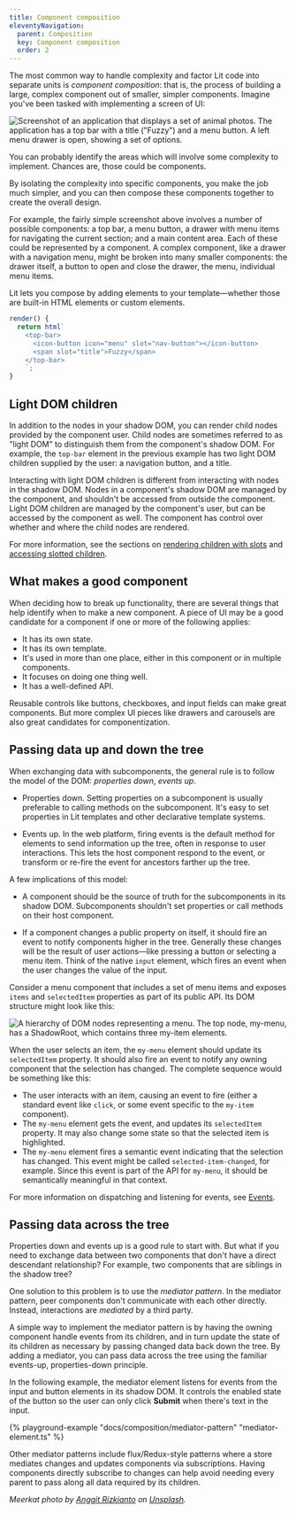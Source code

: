 ```yaml
---
title: Component composition
eleventyNavigation:
  parent: Composition
  key: Component composition
  order: 2
---
```


The most common way to handle complexity and factor Lit code into separate units is _component composition_: that is, the process of building a large, complex component out of smaller, simpler components. Imagine you've been tasked with implementing a screen of UI:

![Screenshot of an application that displays a set of animal photos. The application has a top bar with a title ("Fuzzy") and a menu button. A left menu drawer is open, showing a set of options.](/images/docs/composition/fuzzy-screenshot.png)


You can probably identify the areas which will involve some complexity to implement. Chances are, those could be components.

By isolating the complexity into specific components, you make the job much simpler, and you can then compose these components together to create the overall design.

For example, the fairly simple screenshot above involves a number of possible components: a top bar, a menu button,  a drawer with menu items for navigating the current section; and a main content area. Each of these could be represented by a component. A complex component, like a drawer with a navigation menu, might be broken into many smaller components: the drawer itself, a button to open and close the drawer, the menu, individual menu items.

Lit lets you compose by adding elements to your template—whether those are built-in HTML elements or custom elements.

```js
render() {
  return html`
    <top-bar>
      <icon-button icon="menu" slot="nav-button"></icon-button>
      <span slot="title">Fuzzy</span>
    </top-bar>
    `;
}
```


## Light DOM children

In addition to the nodes in your shadow DOM, you can render child nodes provided by the component user. Child nodes are sometimes referred to as "light DOM" to distinguish them from the component's shadow DOM. For example, the `top-bar` element in the previous example has two light DOM children supplied by the user: a navigation button, and a title.

Interacting with light DOM children is different from interacting with nodes in the shadow DOM. Nodes in a component's shadow DOM are managed by the component, and shouldn't be accessed from outside the component. Light DOM children are managed by the component's user, but can be accessed by the component as well. The component has control over whether and where the child nodes are rendered.

For more information, see the sections on [rendering children with slots](/docs/components/shadow-dom/#slots) and [accessing slotted children](/docs/components/shadow-dom/#accessing-slotted-children).


##  What makes a good component

When deciding how to break up functionality, there are several things that help identify when to make a new component. A piece of UI may be a good candidate for a component if one or more of the following applies:

*   It has its own state.
*   It has its own template.
*   It's used in more than one place, either in this component or in multiple components.
*   It focuses on doing one thing well.
*   It has a well-defined API.

Reusable controls like buttons, checkboxes, and input fields can make great components. But more complex UI pieces like drawers and carousels are also great candidates for componentization.


##  Passing data up and down the tree

When exchanging data with subcomponents, the general rule is to follow the model of the DOM: _properties down_, _events up_.

*   Properties down. Setting properties on a subcomponent is usually preferable to calling methods on the subcomponent. It's easy to set properties in Lit templates and other declarative template systems.

*   Events up. In the web platform, firing events is the default method for elements to send information up the tree, often in response to user interactions. This lets the host component respond to the event, or transform or re-fire the event for ancestors farther up the tree.

A few implications of this model:

*   A component should be the source of truth for the subcomponents in its shadow DOM. Subcomponents shouldn't set properties or call methods on their host component.

*   If a component changes a public property on itself, it should fire an event to notify components higher in the tree. Generally these changes will be the result of user actions—like pressing a button or selecting a menu item. Think of the native `input` element, which fires an event when the user changes the value of the input.

Consider a menu component that includes a set of menu items and exposes `items` and `selectedItem` properties as part of its public API. Its DOM structure might look like this:


![A hierarchy of DOM nodes representing a menu. The top node, my-menu, has a ShadowRoot, which contains three my-item elements.](/images/docs/composition/composition-menu-component.png)

When the user selects an item, the `my-menu` element should update its `selectedItem` property. It should also fire an event to notify any owning component that the selection has changed. The complete sequence would be something like this:

- The user interacts with an item, causing an event to fire (either a standard event like `click`, or some event specific to the `my-item` component).
- The `my-menu` element gets the event, and updates its `selectedItem` property. It may also change some state so that the selected item is highlighted.
- The `my-menu` element fires a semantic event indicating that the selection has changed. This event might be called `selected-item-changed`, for example. Since this event is part of the API for `my-menu`, it should be semantically meaningful in that context.

For more information on dispatching and listening for events, see [Events](/docs/components/events/).


## Passing data across the tree

Properties down and events up is a good rule to start with. But what if you need to exchange data between two components that don't have a direct descendant relationship? For example, two components that are siblings in the shadow tree?

One solution to this problem is to use the _mediator pattern_. In the mediator pattern, peer components don't communicate with each other directly. Instead, interactions are _mediated_ by a third party.

A simple way to implement the mediator pattern is by having the owning component handle events from its children, and in turn update the state of its children as necessary by passing changed data back down the tree. By adding a mediator, you can pass data across the tree using the familiar events-up, properties-down principle.

In the following example, the mediator element listens for events from the input and button elements in its shadow DOM. It controls the enabled state of the button so the user can only click **Submit** when there's text in the input.

{% playground-example "docs/composition/mediator-pattern" "mediator-element.ts" %}

Other mediator patterns include flux/Redux-style patterns where a store mediates changes and updates components via subscriptions. Having components directly subscribe to changes can help avoid needing every parent to pass along all data required by its children.

_Meerkat photo by [Anggit Rizkianto](https://unsplash.com/@anggit_mr) on [Unsplash](https://unsplash.com/photos/x3-OP_X0aH0)._
